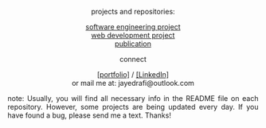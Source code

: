 <div align="center">
<p>projects and repositories:</p>
<p><a href="https://jayedrafiprojects.github.io/portfolio/project/pswe.html">software engineering project</a>
<br/>
  <a href="https://jayedrafiprojects.github.io/portfolio/project/pweb.html">web development project</a>
<br/>
  <a href="https://jayedrafiprojects.github.io/portfolio/pub/publication.html">publication</a>
<br/>
<p>connect</p>
<p><a href="https://jayedrafiprojects.github.io/portfolio/">[portfolio]</a> / <a href="https://www.linkedin.com/in/jayed-rafi/">[LinkedIn]</a></br>
or mail me at: jayedrafi@outlook.com</p>
<div>
<p align="justify">note: Usually, you will find all necessary info in the README file on each repository. However, some projects are being updated every day. If you have found a bug, please send me a text. Thanks!</p>
